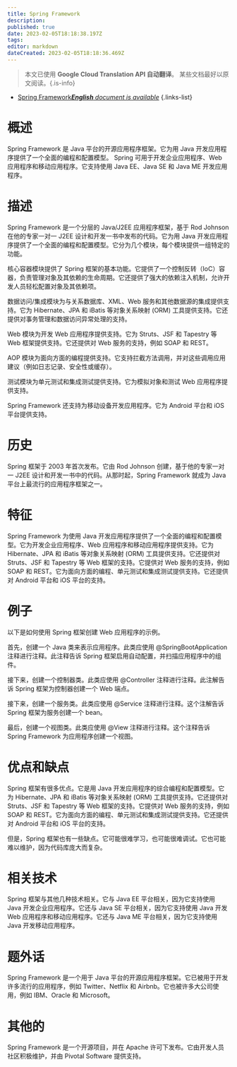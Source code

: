 ```yaml
---
title: Spring Framework
description: 
published: true
date: 2023-02-05T18:18:38.197Z
tags: 
editor: markdown
dateCreated: 2023-02-05T18:18:36.469Z
---
```


> 本文已使用 **Google Cloud Translation API 自动翻译**。
某些文档最好以原文阅读。{.is-info}



- [Spring Framework***English** document is available*](/en/Knowledge-base/Dictionary/spring-framework)
{.links-list}


# 概述
Spring Framework 是 Java 平台的开源应用程序框架。它为用 Java 开发应用程序提供了一个全面的编程和配置模型。 Spring 可用于开发企业应用程序、Web 应用程序和移动应用程序。它支持使用 Java EE、Java SE 和 Java ME 开发应用程序。

# 描述
Spring Framework 是一个分层的 Java/J2EE 应用程序框架，基于 Rod Johnson 在他的专家一对一 J2EE 设计和开发一书中发布的代码。它为用 Java 开发应用程序提供了一个全面的编程和配置模型。它分为几个模块，每个模块提供一组特定的功能。

核心容器模块提供了 Spring 框架的基本功能。它提供了一个控制反转（IoC）容器，负责管理对象及其依赖的生命周期。它还提供了强大的依赖注入机制，允许开发人员轻松配置对象及其依赖项。

数据访问/集成模块为与关系数据库、XML、Web 服务和其他数据源的集成提供支持。它为 Hibernate、JPA 和 iBatis 等对象关系映射 (ORM) 工具提供支持。它还提供对事务管理和数据访问异常处理的支持。

Web 模块为开发 Web 应用程序提供支持。它为 Struts、JSF 和 Tapestry 等 Web 框架提供支持。它还提供对 Web 服务的支持，例如 SOAP 和 REST。

AOP 模块为面向方面的编程提供支持。它支持拦截方法调用，并对这些调用应用建议（例如日志记录、安全性或缓存）。

测试模块为单元测试和集成测试提供支持。它为模拟对象和测试 Web 应用程序提供支持。

Spring Framework 还支持为移动设备开发应用程序。它为 Android 平台和 iOS 平台提供支持。

# 历史
Spring 框架于 2003 年首次发布。它由 Rod Johnson 创建，基于他的专家一对一 J2EE 设计和开发一书中的代码。从那时起，Spring Framework 就成为 Java 平台上最流行的应用程序框架之一。

# 特征
Spring Framework 为使用 Java 开发应用程序提供了一个全面的编程和配置模型。它为开发企业应用程序、Web 应用程序和移动应用程序提供支持。它为 Hibernate、JPA 和 iBatis 等对象关系映射 (ORM) 工具提供支持。它还提供对 Struts、JSF 和 Tapestry 等 Web 框架的支持。它提供对 Web 服务的支持，例如 SOAP 和 REST。它为面向方面的编程、单元测试和集成测试提供支持。它还提供对 Android 平台和 iOS 平台的支持。

# 例子
以下是如何使用 Spring 框架创建 Web 应用程序的示例。

首先，创建一个 Java 类来表示应用程序。此类应使用 @SpringBootApplication 注释进行注释。此注释告诉 Spring 框架启用自动配置，并扫描应用程序中的组件。

接下来，创建一个控制器类。此类应使用 @Controller 注释进行注释。此注解告诉 Spring 框架为控制器创建一个 Web 端点。

接下来，创建一个服务类。此类应使用 @Service 注释进行注释。这个注解告诉 Spring 框架为服务创建一个 bean。

最后，创建一个视图类。此类应使用 @View 注释进行注释。这个注释告诉 Spring Framework 为应用程序创建一个视图。

# 优点和缺点
Spring 框架有很多优点。它是用 Java 开发应用程序的综合编程和配置模型。它为 Hibernate、JPA 和 iBatis 等对象关系映射 (ORM) 工具提供支持。它还提供对 Struts、JSF 和 Tapestry 等 Web 框架的支持。它提供对 Web 服务的支持，例如 SOAP 和 REST。它为面向方面的编程、单元测试和集成测试提供支持。它还提供对 Android 平台和 iOS 平台的支持。

但是，Spring 框架也有一些缺点。它可能很难学习，也可能很难调试。它也可能难以维护，因为代码库庞大而复杂。

# 相关技术
Spring 框架与其他几种技术相关。它与 Java EE 平台相关，因为它支持使用 Java 开发企业应用程序。它还与 Java SE 平台相关，因为它支持使用 Java 开发 Web 应用程序和移动应用程序。它还与 Java ME 平台相关，因为它支持使用 Java 开发移动应用程序。

# 题外话
Spring Framework 是一个用于 Java 平台的开源应用程序框架。它已被用于开发许多流行的应用程序，例如 Twitter、Netflix 和 Airbnb。它也被许多大公司使用，例如 IBM、Oracle 和 Microsoft。

# 其他的
Spring Framework 是一个开源项目，并在 Apache 许可下发布。它由开发人员社区积极维护，并由 Pivotal Software 提供支持。